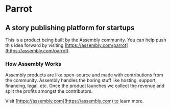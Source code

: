 # Parrot

## A story publishing platform for startups 

This is a product being built by the Assembly community. You can help push this idea forward by visiting [https://assembly.com/parrot](https://assembly.com/parrot).

### How Assembly Works

Assembly products are like open-source and made with contributions from the community. Assembly handles the boring stuff like hosting, support, financing, legal, etc. Once the product launches we collect the revenue and split the profits amongst the contributors.

Visit [https://assembly.com](https://assembly.com) to learn more.
